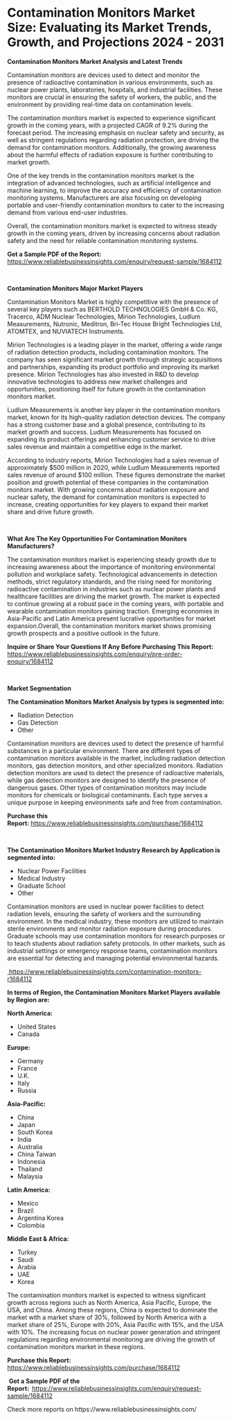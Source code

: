 <p><h1>Contamination Monitors Market Size: Evaluating its Market Trends, Growth, and Projections 2024 - 2031</h1></p><p><strong>Contamination Monitors Market Analysis and Latest Trends</strong></p>
<p><p>Contamination monitors are devices used to detect and monitor the presence of radioactive contamination in various environments, such as nuclear power plants, laboratories, hospitals, and industrial facilities. These monitors are crucial in ensuring the safety of workers, the public, and the environment by providing real-time data on contamination levels.</p><p>The contamination monitors market is expected to experience significant growth in the coming years, with a projected CAGR of 9.2% during the forecast period. The increasing emphasis on nuclear safety and security, as well as stringent regulations regarding radiation protection, are driving the demand for contamination monitors. Additionally, the growing awareness about the harmful effects of radiation exposure is further contributing to market growth.</p><p>One of the key trends in the contamination monitors market is the integration of advanced technologies, such as artificial intelligence and machine learning, to improve the accuracy and efficiency of contamination monitoring systems. Manufacturers are also focusing on developing portable and user-friendly contamination monitors to cater to the increasing demand from various end-user industries.</p><p>Overall, the contamination monitors market is expected to witness steady growth in the coming years, driven by increasing concerns about radiation safety and the need for reliable contamination monitoring systems.</p></p>
<p><strong>Get a Sample PDF of the Report:&nbsp;</strong> <a href="https://www.reliablebusinessinsights.com/enquiry/request-sample/1684112">https://www.reliablebusinessinsights.com/enquiry/request-sample/1684112</a></p>
<p>&nbsp;</p>
<p><strong>Contamination Monitors Major Market Players</strong></p>
<p><p>Contamination Monitors Market is highly competitive with the presence of several key players such as BERTHOLD TECHNOLOGIES GmbH & Co. KG, Tracerco, ADM Nuclear Technologies, Mirion Technologies, Ludlum Measurements, Nutronic, Meditron, Bri-Tec House Bright Technologies Ltd, ATOMTEX, and NUVIATECH Instruments.</p><p>Mirion Technologies is a leading player in the market, offering a wide range of radiation detection products, including contamination monitors. The company has seen significant market growth through strategic acquisitions and partnerships, expanding its product portfolio and improving its market presence. Mirion Technologies has also invested in R&D to develop innovative technologies to address new market challenges and opportunities, positioning itself for future growth in the contamination monitors market.</p><p>Ludlum Measurements is another key player in the contamination monitors market, known for its high-quality radiation detection devices. The company has a strong customer base and a global presence, contributing to its market growth and success. Ludlum Measurements has focused on expanding its product offerings and enhancing customer service to drive sales revenue and maintain a competitive edge in the market.</p><p>According to industry reports, Mirion Technologies had a sales revenue of approximately $500 million in 2020, while Ludlum Measurements reported sales revenue of around $100 million. These figures demonstrate the market position and growth potential of these companies in the contamination monitors market. With growing concerns about radiation exposure and nuclear safety, the demand for contamination monitors is expected to increase, creating opportunities for key players to expand their market share and drive future growth.</p></p>
<p>&nbsp;</p>
<p><strong>What Are The Key Opportunities For Contamination Monitors Manufacturers?</strong></p>
<p><p>The contamination monitors market is experiencing steady growth due to increasing awareness about the importance of monitoring environmental pollution and workplace safety. Technological advancements in detection methods, strict regulatory standards, and the rising need for monitoring radioactive contamination in industries such as nuclear power plants and healthcare facilities are driving the market growth. The market is expected to continue growing at a robust pace in the coming years, with portable and wearable contamination monitors gaining traction. Emerging economies in Asia-Pacific and Latin America present lucrative opportunities for market expansion.Overall, the contamination monitors market shows promising growth prospects and a positive outlook in the future.</p></p>
<p><strong>Inquire or Share Your Questions If Any Before Purchasing This Report:</strong> <a href="https://www.reliablebusinessinsights.com/enquiry/pre-order-enquiry/1684112">https://www.reliablebusinessinsights.com/enquiry/pre-order-enquiry/1684112</a></p>
<p>&nbsp;</p>
<p><strong>Market Segmentation</strong></p>
<p><strong>The Contamination Monitors Market Analysis by types is segmented into:</strong></p>
<p><ul><li>Radiation Detection</li><li>Gas Detection</li><li>Other</li></ul></p>
<p><p>Contamination monitors are devices used to detect the presence of harmful substances in a particular environment. There are different types of contamination monitors available in the market, including radiation detection monitors, gas detection monitors, and other specialized monitors. Radiation detection monitors are used to detect the presence of radioactive materials, while gas detection monitors are designed to identify the presence of dangerous gases. Other types of contamination monitors may include monitors for chemicals or biological contaminants. Each type serves a unique purpose in keeping environments safe and free from contamination.</p></p>
<p><strong>Purchase this Report:&nbsp;</strong><a href="https://www.reliablebusinessinsights.com/purchase/1684112">https://www.reliablebusinessinsights.com/purchase/1684112</a></p>
<p>&nbsp;</p>
<p><strong>The Contamination Monitors Market Industry Research by Application is segmented into:</strong></p>
<p><ul><li>Nuclear Power Facilities</li><li>Medical Industry</li><li>Graduate School</li><li>Other</li></ul></p>
<p><p>Contamination monitors are used in nuclear power facilities to detect radiation levels, ensuring the safety of workers and the surrounding environment. In the medical industry, these monitors are utilized to maintain sterile environments and monitor radiation exposure during procedures. Graduate schools may use contamination monitors for research purposes or to teach students about radiation safety protocols. In other markets, such as industrial settings or emergency response teams, contamination monitors are essential for detecting and managing potential environmental hazards.</p></p>
<p><a href="https://www.reliablebusinessinsights.com/contamination-monitors-r1684112">&nbsp;https://www.reliablebusinessinsights.com/contamination-monitors-r1684112</a></p>
<p><strong>In terms of Region, the Contamination Monitors Market Players available by Region are:</strong></p>
<p>
    <p> <strong> North America: </strong>
        <ul>
            <li>United States</li>
            <li>Canada</li>
        </ul>
        </p> 
    <p> <strong> Europe: </strong>
        <ul>
            <li>Germany</li>
            <li>France</li>
            <li>U.K.</li>
            <li>Italy</li>
            <li>Russia</li>
        </ul>
        </p> 
    <p> <strong> Asia-Pacific: </strong>
        <ul>
            <li>China</li>
            <li>Japan</li>
            <li>South Korea</li>
            <li>India</li>
            <li>Australia</li>
            <li>China Taiwan</li>
            <li>Indonesia</li>
            <li>Thailand</li>
            <li>Malaysia</li>
        </ul>
        </p> 
    <p> <strong> Latin America: </strong>
        <ul>
            <li>Mexico</li>
            <li>Brazil</li>
            <li>Argentina Korea</li>
            <li>Colombia</li>
        </ul>
        </p> 
    <p> <strong> Middle East & Africa: </strong>
        <ul>
            <li>Turkey</li>
            <li>Saudi</li>
            <li>Arabia</li>
            <li>UAE</li>
            <li>Korea</li>
        </ul>
    </p>
    </p>
<p><p>The contamination monitors market is expected to witness significant growth across regions such as North America, Asia Pacific, Europe, the USA, and China. Among these regions, China is expected to dominate the market with a market share of 30%, followed by North America with a market share of 25%, Europe with 20%, Asia Pacific with 15%, and the USA with 10%. The increasing focus on nuclear power generation and stringent regulations regarding environmental monitoring are driving the growth of contamination monitors market in these regions.</p></p>
<p><strong>Purchase this Report: </strong><a href="https://www.reliablebusinessinsights.com/purchase/1684112">https://www.reliablebusinessinsights.com/purchase/1684112</a></p>
<p>&nbsp;<strong>Get a Sample PDF of the Report:&nbsp;&nbsp;</strong><a href="https://www.reliablebusinessinsights.com/enquiry/request-sample/1684112">https://www.reliablebusinessinsights.com/enquiry/request-sample/1684112</a></p>
<p><strong></strong></p>
<p>Check more reports on https://www.reliablebusinessinsights.com/</p>